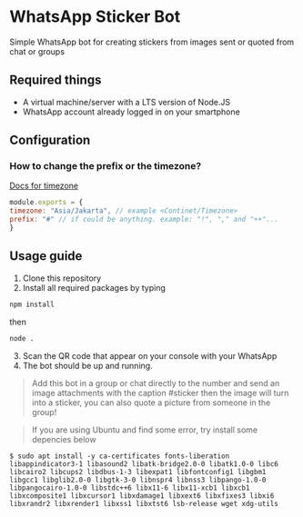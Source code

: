 ﻿# WhatsApp Sticker Bot

Simple WhatsApp bot for creating stickers from images sent or quoted from chat or groups

## Required things

-   A virtual machine/server with a LTS version of Node.JS
-   WhatsApp account already logged in on your smartphone

## Configuration

### How to change the prefix or the timezone?

[Docs for timezone](https://momentjs.com/timezone/docs/#/using-timezones)

```js
module.exports = {
timezone: "Asia/Jakarta", // example <Continet/Timezone>
prefix: "#" // if could be anything. example: "!", "," and "++"...
}
```

## Usage guide

1. Clone this repository
2. Install all required packages by typing
```bash
npm install
```
then
```bash
node .
```
3. Scan the QR code that appear on your console with your WhatsApp
4. The bot should be up and running.

> Add this bot in a group or chat directly to the number and send an image attachments with the caption #sticker then the image will turn into a sticker, you can also quote a picture from someone in the group!

> If you are using Ubuntu and find some error, try install some depencies below
```
$ sudo apt install -y ca-certificates fonts-liberation libappindicator3-1 libasound2 libatk-bridge2.0-0 libatk1.0-0 libc6 libcairo2 libcups2 libdbus-1-3 libexpat1 libfontconfig1 libgbm1 libgcc1 libglib2.0-0 libgtk-3-0 libnspr4 libnss3 libpango-1.0-0 libpangocairo-1.0-0 libstdc++6 libx11-6 libx11-xcb1 libxcb1 libxcomposite1 libxcursor1 libxdamage1 libxext6 libxfixes3 libxi6 libxrandr2 libxrender1 libxss1 libxtst6 lsb-release wget xdg-utils
```
